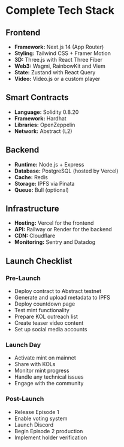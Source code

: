 # Complete Tech Stack

## Frontend
- **Framework:** Next.js 14 (App Router)
- **Styling:** Tailwind CSS + Framer Motion
- **3D:** Three.js with React Three Fiber
- **Web3:** Wagmi, RainbowKit and Viem
- **State:** Zustand with React Query
- **Video:** Video.js or a custom player

## Smart Contracts
- **Language:** Solidity 0.8.20
- **Framework:** Hardhat
- **Libraries:** OpenZeppelin
- **Network:** Abstract (L2)

## Backend
- **Runtime:** Node.js + Express
- **Database:** PostgreSQL (hosted by Vercel)
- **Cache:** Redis
- **Storage:** IPFS via Pinata
- **Queue:** Bull (optional)

## Infrastructure
- **Hosting:** Vercel for the frontend
- **API:** Railway or Render for the backend
- **CDN:** Cloudflare
- **Monitoring:** Sentry and Datadog

## Launch Checklist
### Pre-Launch
- Deploy contract to Abstract testnet
- Generate and upload metadata to IPFS
- Deploy countdown page
- Test mint functionality
- Prepare KOL outreach list
- Create teaser video content
- Set up social media accounts

### Launch Day
- Activate mint on mainnet
- Share with KOLs
- Monitor mint progress
- Handle any technical issues
- Engage with the community

### Post-Launch
- Release Episode 1
- Enable voting system
- Launch Discord
- Begin Episode 2 production
- Implement holder verification
